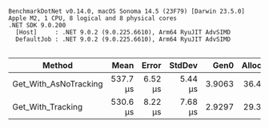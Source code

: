 ```

BenchmarkDotNet v0.14.0, macOS Sonoma 14.5 (23F79) [Darwin 23.5.0]
Apple M2, 1 CPU, 8 logical and 8 physical cores
.NET SDK 9.0.200
  [Host]     : .NET 9.0.2 (9.0.225.6610), Arm64 RyuJIT AdvSIMD
  DefaultJob : .NET 9.0.2 (9.0.225.6610), Arm64 RyuJIT AdvSIMD


```
| Method                | Mean     | Error   | StdDev  | Gen0   | Allocated |
|---------------------- |---------:|--------:|--------:|-------:|----------:|
| Get_With_AsNoTracking | 537.7 μs | 6.52 μs | 5.44 μs | 3.9063 |  36.46 KB |
| Get_With_Tracking     | 530.6 μs | 8.22 μs | 7.68 μs | 2.9297 |  29.38 KB |
